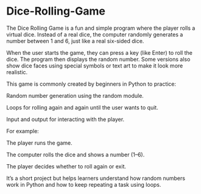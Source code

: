 # Dice-Rolling-Game

The Dice Rolling Game is a fun and simple program where the player rolls a virtual dice. Instead of a real dice, the computer randomly generates a number between 1 and 6, just like a real six-sided dice.

When the user starts the game, they can press a key (like Enter) to roll the dice. The program then displays the random number. Some versions also show dice faces using special symbols or text art to make it look more realistic.

This game is commonly created by beginners in Python to practice:

Random number generation using the random module.

Loops for rolling again and again until the user wants to quit.

Input and output for interacting with the player.

For example:

The player runs the game.

The computer rolls the dice and shows a number (1–6).

The player decides whether to roll again or exit.

It’s a short project but helps learners understand how random numbers work in Python and how to keep repeating a task using loops.
